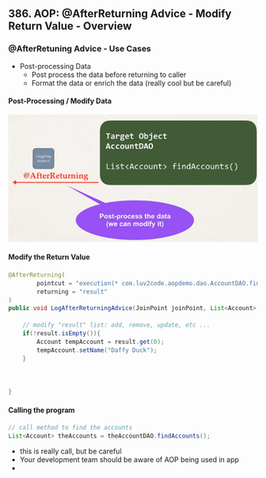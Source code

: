 ## 386. AOP: @AfterReturning Advice - Modify Return Value - Overview

### @AfterRetuning Advice - Use Cases
* Post-processing Data
  * Post process the data before returning to caller 
  * Format the data or enrich the data (really cool but be careful)

#### Post-Processing / Modify Data 
![img.png](img.png)

#### Modify the Return Value 
```java
@AfterReturning(
        pointcut = "execution(* com.luv2code.aopdemo.dao.AccountDAO.findAccounts())",
        returning = "result"
)
public void LogAfterReturningAdvice(JoinPoint joinPoint, List<Account> result) {

    // modify "result" list: add, remove, update, etc ... 
    if(!result.isEmpty()){
        Account tempAccount = result.get(0);
        tempAccount.setName("Daffy Duck");
    }
    
    
    
}
```

#### Calling the program 
```java
// call method to find the accounts 
List<Account> theAccounts = theAccountDAO.findAccounts(); 
```
* this is really call, but be careful 
* Your development team should be aware of AOP being used in app 
* 